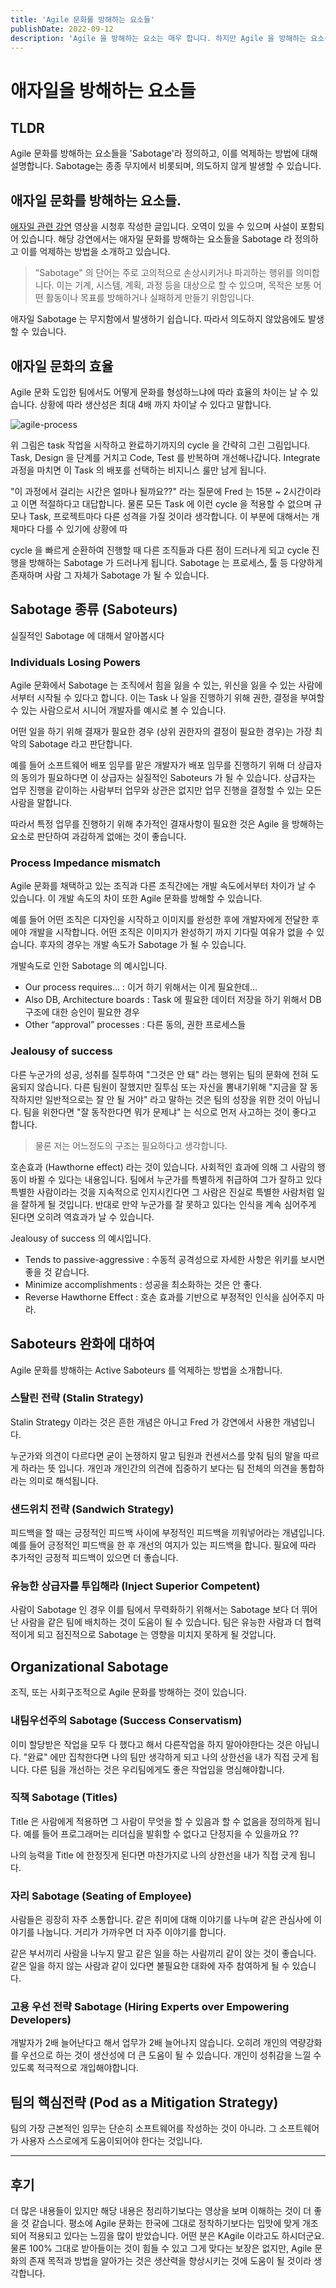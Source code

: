 ```yaml
---
title: 'Agile 문화를 방해하는 요소들'
publishDate: 2022-09-12
description: 'Agile 을 방해하는 요소는 매우 합니다. 하지만 Agile 을 방해하는 요소를 인정함으로 이를 억제할 수 있습니다.'
---
```


# 애자일을 방해하는 요소들

## TLDR

Agile 문화를 방해하는 요소들을 'Sabotage'라 정의하고, 이를 억제하는 방법에 대해 설명합니다. Sabotage는 종종 무지에서 비롯되며, 의도하지 않게 발생할 수 있습니다.

## 애자일 문화를 방해하는 요소들.

[애자일 관련 강연](https://www.youtube.com/watch?v=3cDpLVuQXEo&t) 영상을 시청후 작성한 글입니다. 오역이 있을 수 있으며 사설이 포함되어 있습니다.
해당 강연에서는 애자일 문화를 방해하는 요소들을 Sabotage 라 정의하고 이를 억제하는 방법을 소개하고 있습니다.

> "Sabotage" 의 단어는 주로 고의적으로 손상시키거나 파괴하는 행위를 의미합니다. 이는 기계, 시스템, 계획, 과정 등을 대상으로 할 수 있으며, 목적은 보통 어떤 활동이나 목표를 방해하거나 실패하게 만들기 위함입니다.

애자일 Sabotage 는 무지함에서 발생하기 쉽습니다. 따라서 의도하지 않았음에도 발생할 수 있습니다.

## 애자일 문화의 효율

Agile 문화 도입한 팀에서도 어떻게 문화를 형성하느냐에 따라 효율의 차이는 날 수 있습니다. 상황에 따라 생산성은 최대 4배 까지 차이날 수 있다고 말합니다.

![agile-process](/static/images/agile-process.png)

위 그림은 task 작업을 시작하고 완료하기까지의 cycle 을 간략히 그린 그림입니다.
Task, Design 을 단계를 거치고 Code, Test 를 반복하며 개선해나갑니다.
Integrate 과정을 마치면 이 Task 의 배포를 선택하는 비지니스 룰만 남게 됩니다.

"이 과정에서 걸리는 시간은 얼마나 될까요??" 라는 질문에 Fred 는 15분 ~ 2시간이라고 이면 적절하다고 대답합니다.
물론 모든 Task 에 이런 cycle 을 적용할 수 없으며 규모나 Task, 프로젝트마다 다른 성격을 가질 것이라 생각합니다. 이 부분에 대해서는 개체마다 다를 수 있기에 상황에 따

cycle 을 빠르게 순환하여 진행할 때 다른 조직들과 다른 점이 드러나게 되고 cycle 진행을 방해하는 Sabotage 가 드러나게 됩니다.
Sabotage 는 프로세스, 툴 등 다양하게 존재하며 사람 그 자체가 Sabotage 가 될 수 있습니다.

## Sabotage 종류 (Saboteurs)

실질적인 Sabotage 에 대해서 알아봅시다

### Individuals Losing Powers

Agile 문화에서 Sabotage 는 조직에서 힘을 잃을 수 있는, 위신을 잃을 수 있는 사람에서부터 시작될 수 있다고 합니다.
이는 Task 나 일을 진행하기 위해 권한, 결정을 부여할 수 있는 사람으로서 시니어 개발자를 예시로 볼 수 있습니다.

어떤 일을 하기 위해 결재가 필요한 경우 (상위 권한자의 결정이 필요한 경우)는 가장 최악의 Sabotage 라고 판단합니다.

예를 들어 소프트웨어 배포 임무를 맡은 개발자가 배포 임무를 진행하기 위해 더 상급자의 동의가 필요하다면 이 상급자는 실질적인 Saboteurs 가 될 수 있습니다.
상급자는 업무 진행을 같이하는 사람부터 업무와 상관은 없지만 업무 진행을 결정할 수 있는 모든 사람을 말합니다.

따라서 특정 업무를 진행하기 위해 추가적인 결재사항이 필요한 것은 Agile 을 방해하는 요소로 판단하여 과감하게 없애는 것이 좋습니다.

### Process Impedance mismatch

Agile 문화를 채택하고 있는 조직과 다른 조직간에는 개발 속도에서부터 차이가 날 수 있습니다. 이 개발 속도의 차이 또한 Agile 문화를 방해할 수 있습니다.

예를 들어 어떤 조직은 디자인을 시작하고 이미지를 완성한 후에 개발자에게 전달한 후에야 개발을 시작합니다. 어떤 조직은 이미지가 완성하기 까지 기다릴 여유가 없을 수 있습니다.
후자의 경우는 개발 속도가 Sabotage 가 될 수 있습니다.

개발속도로 인한 Sabotage 의 예시입니다.

- Our process requires… : 이거 하기 위해서는 이게 필요한데...
- Also DB, Architecture boards : Task 에 필요한 데이터 저장을 하기 위해서 DB 구조에 대한 승인이 필요한 경우
- Other “approval” processes : 다른 동의, 권한 프로세스들

### Jealousy of success

다른 누군가의 성공, 성취를 질투하여 "그것은 안 돼" 라는 행위는 팀의 문화에 전혀 도움되지 않습니다.
다른 팀원이 잘했지만 질투심 또는 자신을 뽐내기위해 "지금을 잘 동작하지만 일반적으로는 잘 안 될 거야" 라고 말하는 것은 팀의 성장을 위한 것이 아닙니다.
팀을 위한다면 "잘 동작한다면 뭐가 문제냐" 는 식으로 먼저 사고하는 것이 좋다고 합니다.

> 물론 저는 어느정도의 구조는 필요하다고 생각합니다.

호손효과 (Hawthorne effect) 라는 것이 있습니다. 사회적인 효과에 의해 그 사람의 행동이 바뀔 수 있다는 내용입니다.
팀에서 누군가를 특별하게 취급하여 그가 잘하고 있다 특별한 사람이라는 것을 지속적으로 인지시킨다면 그 사람은 진실로 특별한 사람처럼 일을 잘하게 될 것입니다.
반대로 만약 누군가를 잘 못하고 있다는 인식을 계속 심어주게 된다면 오히려 역효과가 날 수 있습니다.

Jealousy of success 의 예시입니다.

- Tends to passive-aggressive : 수동적 공격성으로 자세한 사항은 위키를 보시면 좋을 것 같습니다.
- Minimize accomplishments : 성공을 최소화하는 것은 안 좋다.
- Reverse Hawthorne Effect : 호손 효과를 기반으로 부정적인 인식을 심어주지 마라.

## Saboteurs 완화에 대하여

Agile 문화를 방해하는 Active Saboteurs 를 억제하는 방법을 소개합니다.

### 스탈린 전략 (Stalin Strategy)

Stalin Strategy 이라는 것은 흔한 개념은 아니고 Fred 가 강연에서 사용한 개념입니다.

누군가와 의견이 다르다면 굳이 논쟁하지 말고 팀원과 컨센서스를 맞춰 팀의 말을 따르게 하라는 뜻 입니다.
개인과 개인간의 의견에 집중하기 보다는 팀 전체의 의견을 통합하라는 의미로 해석됩니다.

### 샌드위치 전략 (Sandwich Strategy)

피드백을 할 때는 긍정적인 피드백 사이에 부정적인 피드백을 끼워넣어라는 개념입니다.
예를 들어 긍정적인 피드백을 한 후 개선의 여지가 있는 피드백을 합니다. 필요에 따라 추가적인 긍정적 피드백이 있으면 더 좋습니다.

### 유능한 상급자를 투입해라 (Inject Superior Competent)

사람이 Sabotage 인 경우 이를 팀에서 무력화하기 위해서는 Sabotage 보다 더 뛰어난 사람을 같은 팀에 배치하는 것이 도움이 될 수 있습니다.
팀은 유능한 사람과 더 협력적이게 되고 점진적으로 Sabotage 는 영향을 미치지 못하게 될 것압니다.


## Organizational Sabotage

조직, 또는 사회구조적으로 Agile 문화를 방해하는 것이 있습니다.

### 내팀우선주의 Sabotage (Success Conservatism)

이미 할당받은 작업을 모두 다 했다고 해서 다른작업을 하지 말아야한다는 것은 아닙니다. "완료" 에만 집착한다면
나의 팀만 생각하게 되고 나의 상한선을 내가 직접 긋게 됩니다. 다른 팀을 개선하는 것은 우리팀에게도 좋은 작업임을 명심해야합니다.

### 직책 Sabotage (Titles)

Title 은 사람에게 적용하면 그 사람이 무엇을 할 수 있음과 할 수 없음을 정의하게 됩니다.
예를 들어 프로그래머는 리더십을 발휘할 수 없다고 단정지을 수 있을까요 ??

나의 능력을 Title 에 한정짓게 된다면 마찬가지로 나의 상한선을 내가 직접 긋게 됩니다.

### 자리 Sabotage (Seating of Employee)

사람들은 굉장히 자주 소통합니다. 같은 취미에 대해 이야기를 나누며 같은 관심사에 이야기를 나눕니다. 거리가 가까우면 더 자주 이야기를 합니다.

같은 부서끼리 사람을 나누지 말고 같은 일을 하는 사람끼리 같이 앉는 것이 좋습니다.
같은 일을 하지 않는 사람과 같이 있다면 불필요한 대화에 자주 참여하게 될 수 있습니다.

### 고용 우선 전략 Sabotage (Hiring Experts over Empowering Developers)

개발자가 2배 늘어난다고 해서 업무가 2배 늘어나지 않습니다. 오히려 개인의 역량강화를 우선으로 하는 것이 생산성에 더 큰 도움이 될 수 있습니다.
개인이 성취감을 느낄 수 있도록 적극적으로 개입해야합니다.

## 팀의 핵심전략 (Pod as a Mitigation Strategy)

팀의 가장 근본적인 임무는 단순히 소프트웨어를 작성하는 것이 아니라. 그 소프트웨어가 사용자 스스로에게 도움이되어야 한다는 것입니다.

---

## 후기

더 많은 내용들이 있지만 해당 내용은 정리하기보다는 영상을 보며 이해하는 것이 더 좋을 것 같습니다.
평소에 Agile 문화는 한국에 그대로 정착하기보다는 입맛에 맞게 개조되어 적용되고 있다는 느낌을 많이 받았습니다. 어떤 분은 KAgile 이라고도 하시더군요.
물론 100% 그대로 받아들이는 것이 힘들 수 있고 그게 맞다는 보장은 없지만, Agile 문화의 존재 목적과 방법을 알아가는 것은 생산력을 향상시키는 것에 도움이 될 것이라 생각합니다.
